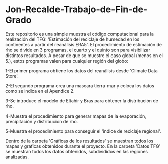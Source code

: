 # Jon-Recalde-Trabajo-de-Fin-de-Grado

Este repositorio es una simple muestra el código computacional para la realización del TFG: 'Estimación del reciclaje de humedad en los continentes a partir del reanálisis ERA5'.
El procedimiento de estimación de rho se divide en 3 programas, el cuarto y el quinto son para visibilizar distintos resultados. 
A pesar de que se muestre el caso global (menos en el 5.), estos programas valen para cualquier región del globo:

1-El primer programa obtiene los datos del reanálisis desde 'Climate Data Store'.

2-El segundo programa crea una mascara tierra-mar y coloca los datos como se indica en el Apendice 2.

3-Se introduce el modelo de Eltahir y Bras para obtener la distribución de rho.

4-Muestra el procedimiento para generar mapas de la evaporación, precipitación y distribucion de rho.

5-Muestra el procedimiento para conseguir el 'indice de reciclaje regional'.


Dentro de la carpeta 'Gráficas de los resultados' se muestran todos los mapas y graficas obtenidos durante el proyecto. En la carpeta 'Datos TFG' se muestran todos los datos obtenidos, subdivididos en las regiones analizadas. 
